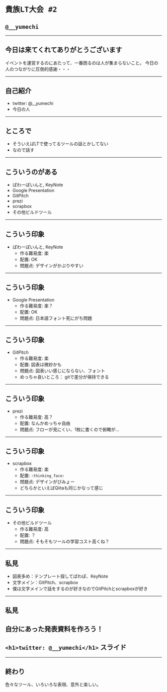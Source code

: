 # `貴族LT大会 #2`
## `@__yumechi`

---

## 今日は来てくれてありがとうございます

イベントを運営するのにあたって、一番困るのは人が集まらないこと。
今日の人のつながりに圧倒的感謝・・・

---

## 自己紹介

- twitter: @__yumechi
- 今日の人

---

## ところで

- そういえばLTで使ってるツールの話とかしてない
- なので話す

---

## こういうのがある

- ぱわーぽいんと, KeyNote
- Google Presentation
- GitPitch
- prezi
- scrapbox
- その他ビルドツール

---

## こういう印象

- ぱわーぽいんと, KeyNote
    - 作る難易度: 楽
    - 配置: OK
    - 問題点: デザインがかぶりやすい

---

## こういう印象

- Google Presentation
    - 作る難易度: 楽？
    - 配置: OK
    - 問題点: 日本語フォント死にがち問題

---

## こういう印象

- GitPitch
    - 作る難易度: 楽
    - 配置: 図表は微妙かも
    - 問題点: 図表いい感じにならない、フォント
    - めっちゃ良いところ： gitで差分が保持できる

---

## こういう印象

- prezi
    - 作る難易度: 高？
    - 配置: なんかめっちゃ自由
    - 問題点: フローが見にくい、1枚に書くので俯瞰が...

---

## こういう印象

- scrapbox
    - 作る難易度: 楽
    - 配置: `:thinking_face:`
    - 問題点: デザインがびみょー
    - どちらかといえばQiitaも同じかなって感じ

---

## こういう印象

- その他ビルドツール
    - 作る難易度: 高
    - 配置: ？
    - 問題点: そもそもツールの学習コスト高くね？

---

## 私見

- 図表多め：テンプレート探してぱわぽ、KeyNote
- 文字メイン：GitPitch、scrapbox
- 僕は文字メインで話をするのが好きなのでGitPitchとscrapboxが好き

---

## 私見

## 自分にあった発表資料を作ろう！

## `<h1>twitter: @__yumechi</h1>` スライド

---

## 終わり

色々なツール、いろいろな表現、意外と楽しい。

